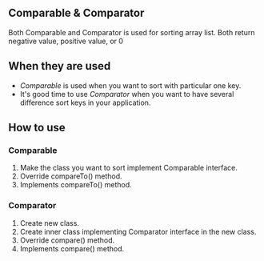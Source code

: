 ## Comparable & Comparator 
Both Comparable and Comparator is used for sorting array list.
Both return negative value, positive value, or 0

## When they are used
- *Comparable* is used when you want to sort with particular one key.  
- It's good time to use *Comparator* when you want to have several difference sort keys in your application.

## How to use
### Comparable
1. Make the class you want to sort implement Comparable interface.
2. Override compareTo() method.
3. Implements compareTo() method.  
    
### Comparator
1. Create new class.
2. Create inner class implementing Comparator interface in the new class.
3. Override compare() method.
4. Implements compare() method.
